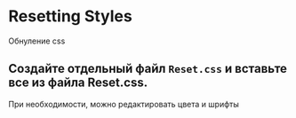 # Resetting Styles
Обнуление css

## Создайте отдельный файл `Reset.css` и вставьте все из файла Reset.css.
При необходимости, можно редактировать цвета и шрифты
